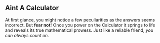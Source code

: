 ## Aint A Calculator

At first glance, you might notice a few peculiarities as the answers seems incorrect. But **fear not!** Once you power on the Calculator it springs to life and reveals its true mathematical prowess. Just like a reliable friend, *you can always count on*.
